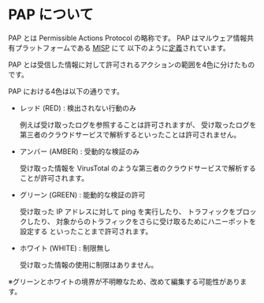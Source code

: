 # PAP について

PAP とは Permissible Actions Protocol の略称です。
PAP はマルウェア情報共有プラットフォームである [MISP](https://github.com/MISP/MISP) にて
以下のように[定義](https://www.misp-project.org/taxonomies.html#_pap)されています。 

PAP とは受信した情報に対して許可されるアクションの範囲を4色に分けたものです。

PAP における4色は以下の通りです。

* レッド (RED) : 検出されない行動のみ

  例えば受け取ったログを参照することは許可されますが、
  受け取ったログを第三者のクラウドサービスで解析するといったことは許可されません。

* アンバー (AMBER) : 受動的な検証のみ

  受け取った情報を VirusTotal のような第三者のクラウドサービスで解析することが許可されます。

* グリーン (GREEN) : 能動的な検証の許可

  受け取った IP アドレスに対して ping を実行したり、
  トラフィックをブロックしたり、
  対象からのトラフィックをさらに受け取るためにハニーポットを設定する
  といったことまで許可されます。

* ホワイト (WHITE) : 制限無し
 
  受け取った情報の使用に制限はありません。

※グリーンとホワイトの境界が不明瞭なため、改めて編集する可能性があります。
